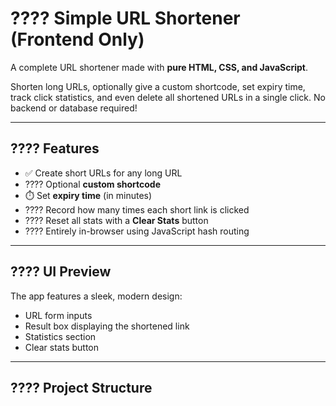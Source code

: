 # ???? Simple URL Shortener (Frontend Only)

A complete URL shortener made with **pure HTML, CSS, and JavaScript**.

Shorten long URLs, optionally give a custom shortcode, set expiry time, track click statistics, and even delete all shortened URLs in a single click. No backend or database required!

---

## ???? Features

- ✅ Create short URLs for any long URL
- ???? Optional **custom shortcode**
- ⏱️ Set **expiry time** (in minutes)
- ???? Record how many times each short link is clicked
- ???? Reset all stats with a **Clear Stats** button
- ???? Entirely in-browser using JavaScript hash routing

---

## ????️ UI Preview

The app features a sleek, modern design:

- URL form inputs
- Result box displaying the shortened link
- Statistics section
- Clear stats button

---

## ???? Project Structure

